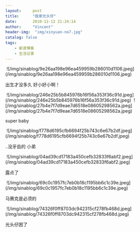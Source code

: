 ```yaml
---
layout:     post
title:      "我家光头仔"
date:       2010-12-12 21:24:14
author:     "Vincent"
header-img:  "img/xinyuan-no7.jpg"
catalog: false
tags:
    - 新浪博客
    - 生活记录
---
```



<img>
![/img/sinablog/9e26aa198e96ea459959b286010d1106.jpeg](/img/sinablog/9e26aa198e96ea459959b286010d1106.jpeg)

出生才没多久 好小好小啊！


<img>
![/img/sinablog/246e25b5b845976b16f56a353f36c91d.jpeg](/img/sinablog/246e25b5b845976b16f56a353f36c91d.jpeg)




<img>
![/img/sinablog/27b4e7f7d9eae7d6518e08605298562a.jpeg](/img/sinablog/27b4e7f7d9eae7d6518e08605298562a.jpeg)

super baby


<img>
![/img/sinablog/f778d6195cfb6694f25b743c6e67b2df.jpeg](/img/sinablog/f778d6195cfb6694f25b743c6e67b2df.jpeg)



..没牙齿的 小弟




<img>
![/img/sinablog/04ad39cd17183a450cefb32833f6abf2.jpeg](/img/sinablog/04ad39cd17183a450cefb32833f6abf2.jpeg)



露点了


<img>
![/img/sinablog/69c0c1957fc7eb0b18c1195bb6c1c39e.jpeg](/img/sinablog/69c0c1957fc7eb0b18c1195bb6c1c39e.jpeg)



马赛克是必须的




<img>
![/img/sinablog/74326f0ff8703dc942315cf278fb468d.jpeg](/img/sinablog/74326f0ff8703dc942315cf278fb468d.jpeg)



光头仔困了












